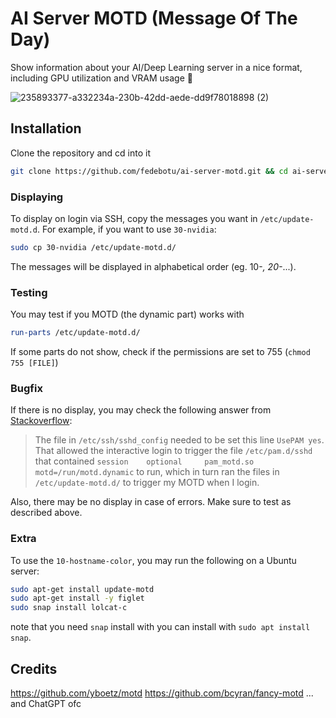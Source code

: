 # AI Server MOTD (Message Of The Day)

Show information about your AI/Deep Learning server in a nice format, including GPU utilization and VRAM usage 🚀

![235893377-a332234a-230b-42dd-aede-dd9f78018898 (2)](https://user-images.githubusercontent.com/48984123/235893948-2b259590-0a6d-49bb-9c7a-c2fb126e00f3.png)

## Installation

Clone the repository and cd into it
```bash
git clone https://github.com/fedebotu/ai-server-motd.git && cd ai-server-motd
```
### Displaying

To display on login via SSH, copy the messages you want in `/etc/update-motd.d`.
For example, if you want to use `30-nvidia`:

```bash
sudo cp 30-nvidia /etc/update-motd.d/
```

The messages will be displayed in alphabetical order (eg. 10-*, 20-*...). 

### Testing
You may test if you MOTD (the dynamic part) works with
```bash
run-parts /etc/update-motd.d/
```
If some parts do not show, check if the permissions are set to 755 (`chmod 755 [FILE]`)

### Bugfix
If there is no display, you may check the following answer from [Stackoverflow](https://askubuntu.com/questions/1394600/motd-not-showing-up-on-ubuntu-21-10):
> The file in `/etc/ssh/sshd_config` needed to be set this line `UsePAM yes`. That allowed the interactive login to trigger the file `/etc/pam.d/sshd` that contained `session    optional     pam_motd.so  motd=/run/motd.dynamic` to run, which in turn ran the files in `/etc/update-motd.d/` to trigger my MOTD when I login.

Also, there may be no display in case of errors. Make sure to test as described above.

### Extra

To use the `10-hostname-color`, you may run the following on a Ubuntu server:
```bash
sudo apt-get install update-motd
sudo apt-get install -y figlet
sudo snap install lolcat-c
```

note that you need `snap` install with you can install with `sudo apt install snap`.

## Credits
https://github.com/yboetz/motd
https://github.com/bcyran/fancy-motd
... and ChatGPT ofc
